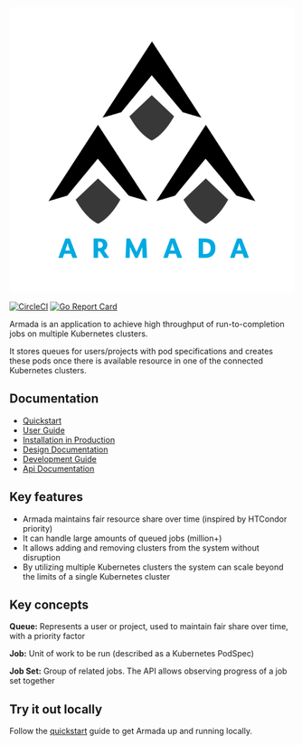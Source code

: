 ![Armada](./logo.svg)

[![CircleCI](https://circleci.com/gh/helm/helm.svg?style=shield)](https://circleci.com/gh/G-Research/armada)
[![Go Report Card](https://goreportcard.com/badge/github.com/G-Research/armada)](https://goreportcard.com/report/github.com/G-Research/armada)


Armada is an application to achieve high throughput of run-to-completion jobs on multiple Kubernetes clusters.

It stores queues for users/projects with pod specifications and creates these pods once there is available resource in one of the connected Kubernetes clusters.

## Documentation
- [Quickstart](./docs/quickstart.md)
- [User Guide](./docs/user.md)
- [Installation in Production](./docs/production-install.md)
- [Design Documentation](./docs/design.md)
- [Development Guide](./docs/developer.md)
- [Api Documentation](./docs/api.md)



## Key features
- Armada maintains fair resource share over time (inspired by HTCondor priority)
- It can handle large amounts of queued jobs (million+)
- It allows adding and removing clusters from the system without disruption
- By utilizing multiple Kubernetes clusters the system can scale beyond the limits of a single Kubernetes cluster

## Key concepts

**Queue:** Represents a user or project, used to maintain fair share over time, with a priority factor

**Job:** Unit of work to be run (described as a Kubernetes PodSpec)

**Job Set:** Group of related jobs. The API allows observing progress of a job set together


## Try it out locally

Follow the [quickstart](./docs/quickstart.md) guide to get Armada up and running locally.
